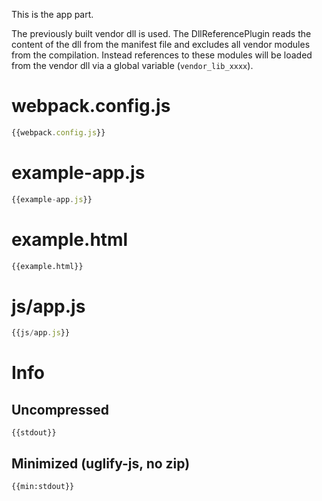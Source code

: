 This is the app part.

The previously built vendor dll is used. The DllReferencePlugin reads the content of the dll from the manifest file and excludes all vendor modules from the compilation. Instead references to these modules will be loaded from the vendor dll via a global variable (`vendor_lib_xxxx`).

# webpack.config.js

``` javascript
{{webpack.config.js}}
```

# example-app.js

``` javascript
{{example-app.js}}
```

# example.html

``` html
{{example.html}}
```

# js/app.js

``` javascript
{{js/app.js}}
```

# Info

## Uncompressed

```
{{stdout}}
```

## Minimized (uglify-js, no zip)

```
{{min:stdout}}
```

<!-- @TODO:
  - [ ] examples/dll-mode-and-context
  - [ ] examples/dll-multiple
  - [ ] examples/dll-dependencies
-->
